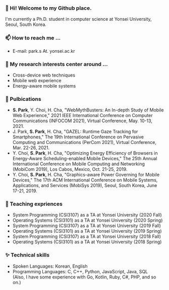 <!--
**park-s/park-s** is a ✨ _special_ ✨ repository because its `README.md` (this file) appears on your GitHub profile.

Here are some ideas to get you started:

- 🔭 I’m currently working on ...
- 🌱 I’m currently learning ...
- 👯 I’m looking to collaborate on ...
- 🤔 I’m looking for help with ...
- 💬 Ask me about ...
- 📫 How to reach me: ...
- 😄 Pronouns: ...
- ⚡ Fun fact: ...
-->

### 👋 Hi! Welcome to my Github place.
I'm currently a Ph.D. student in computer science at Yonsei University, Seoul, South Korea.

### 📫 How to reach me ...
- E-mail: park.s At. yonsei.ac.kr

### 🔭 My research interests center around ...
- Cross-device web techniques
- Mobile web experience
- Energy-aware mobile systems

### 📝 Pulbications
- **S. Park**, Y. Choi,  H. Cha, "WebMythBusters: An In-depth Study of Mobile Web Experience," 2021 IEEE International Conference on Computer Communications (INFOCOM 2021), Virtual Conference, May. 10-13, 2021.
- J. Park, **S. Park**, H. Cha, "GAZEL: Runtime Gaze Tracking for Smartphones," The 19th International Conference on Pervasive Computing and Communications (PerCom 2021), Virtual Conference, Mar. 22-26, 2021.
- Y. Choi, **S. Park**, H. Cha, "Optimizing Energy Efficiency of Browsers in Energy-Aware Scheduling-enabled Mobile Devices," The 25th Annual International Conference on Mobile Computing and Networking (MobiCom 2019), Los Cabos, Mexico, Oct. 21-25, 2019.
- Y. Choi, **S. Park**, H. Cha, "Graphics-aware Power Governing for Mobile Devices," The 17th ACM International Conference on Mobile Systems, Applications, and Services (MobiSys 2019), Seoul, South Korea, June 17-21, 2019.

### 🏫 Teaching expriences
- System Programming (CSI3107) as a TA at Yonsei University (2020 Fall)
- Operating Systems (CSI3101) as a TA at Yonsei University (2020 Spring)
- System Programming (CSI3107) as a TA at Yonsei University (2019 Fall)
- Operating Systems (CSI3101) as a TA at Yonsei University (2019 Spring)
- System Programming (CSI3107) as a TA at Yonsei University (2018 Fall)
- Operating Systems (CSI3101) as a TA at Yonsei University (2018 Spring)

### ✨ Technical skills
- Spoken Languages: Korean, English
- Programming Languages: C, C++, Python, JavaScript, Java, SQL  
(Also, I have some experience with Go, Kotlin, Ruby, C#, PHP, and so on.)


